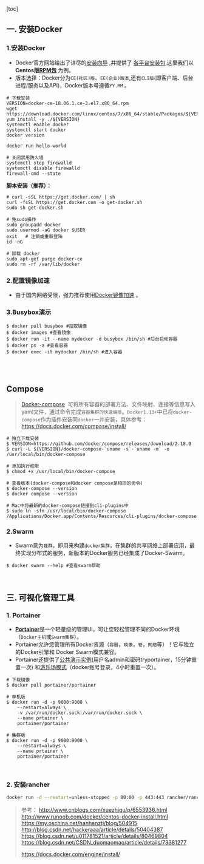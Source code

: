 [toc]

## 一. 安装Docker

### 1.安装Docker

- Docker官方网站给出了详尽的[安装向导](https://docs.docker.com/install) ,并提供了 [各平台安装包](https://download.docker.com/),这里我们以**Centos版[RPM包](https://download.docker.com/linux/centos/7/x86_64/stable/Packages)** 为例。 
- 版本选择：Docker分为`CE(社区)版`、`EE(企业)版本`,还有`CLI版`(即客户端、后台进程/服务以及API)，Docker版本号遵循`YY.MM` 。
```shell
# 下载安装
VERSION=docker-ce-18.06.1.ce-3.el7.x86_64.rpm
wget https://download.docker.com/linux/centos/7/x86_64/stable/Packages/${VERSION}
yum install -y ./${VERSION}
systemctl enable docker
systemctl start docker
docker version
         
docker run hello-world

# 关闭禁用防火墙
systemctl stop firewalld
systemctl disable firewalld
firewall-cmd --state
```
**脚本安装（推荐）：**

```shell
# curl -sSL https://get.docker.com/ | sh
curl -fsSL https://get.docker.com -o get-docker.sh
sudo sh get-docker.sh

# 免sudo操作
sudo groupadd docker
sudo usermod -aG docker $USER
exit   # 注销或重新登陆
id -nG

# 卸载 docker
sudo apt-get purge docker-ce
sudo rm -rf /var/lib/docker
```

### 2.配置镜像加速
- 由于国内网络受限，强力推荐使用[Docker镜像加速](http://www.daocloud.io/mirror#accelerator-doc) 。

### 3.Busybox演示

```shell
$ docker pull busybox #拉取镜像
$ docker images #查看镜像
$ docker run -it --name mydocker -d busybox /bin/sh #后台启动容器
$ docker ps -a #查看容器
$ docker exec -it mydocker /bin/sh #进入容器
```
<br/>

<br/>



## Compose

> [Docker-compose](https://github.com/docker/compose/releases/)  可将所有容器的部署方法、文件映射、连接等信息写入yaml文件，通过命令完成`容器集群的快速编排`。`Docker1.13+`中已将`docker-compose`作为插件安装同`docker`一并安装，具体参考： https://docs.docker.com/compose/install/

```shell
# 独立下载安装
$ VERSION=https://github.com/docker/compose/releases/download/2.18.0
$ curl -L ${VERSION}/docker-compose-`uname -s`-`uname -m` -o /usr/local/bin/docker-compose

# 添加执行权限
$ chmod +x /usr/local/bin/docker-compose

# 查看版本(docker-compose和docker compose是相同的命令)
$ docker-compose --version
$ docker compose --version

# Mac中将最新的docker-compose链接到cli-plugins中
$ sudo ln -sfn /usr/local/bin/docker-compose /Applications/Docker.app/Contents/Resources/cli-plugins/docker-compose
```



### 2.Swarm

- Swarm意为`蜂群`，即用来构建`docker集群`，在集群的共享网络上部署应用，最终实现分布式的服务，新版本的Docker服务已经集成了Docker-Swarm。
```shell
$ docker swarm --help #查看swarm帮助
```

<br/>

## 三. 可视化管理工具

### 1. Portainer

- [**Portainer**](https://github.com/portainer/portainer/releases)是一个轻量级的管理UI，可让您轻松管理不同的Docker环境（`Docker主机`或`Swarm集群`）。
- Portainer允许您管理所有Docker资源（`容器`，`映像`，`卷`，`网络`等）！它与独立的Docker引擎和 Docker Swarm模式兼容。
- Portainer还提供了[公共演示实例](http://demo.portainer.io)(用户名admin和密码tryportainer，15分钟重置一次) 和[游乐场模式](http://play-with-docker.com/?stack=https://raw.githubusercontent.com/portainer/portainer-demo/master/play-with-docker/docker-stack.yml)（docker账号登录，4小时重置一次）。
```shell
# 下载镜像
$ docker pull portainer/portainer

# 单机版
$ docker run -d -p 9000:9000 \
    --restart=always \
    -v /var/run/docker.sock:/var/run/docker.sock \
    --name prtainer \
    portainer/portainer

# 集群版
$ docker run -d -p 9000:9000 \
    --restart=always \
    --name prtainer \ 
    portainer/portainer 
```
<br/>

### 2. 安装rancher

```sh
docker run -d --restart=unless-stopped -p 80:80 -p 443:443 rancher/rancher
```

> 参考：
> http://www.cnblogs.com/xuezhigu/p/6553936.html
> http://www.runoob.com/docker/centos-docker-install.html
> https://my.oschina.net/hanhanztj/blog/504915
> http://blog.csdn.net/hackeraaa/article/details/50404387
> https://blog.csdn.net/u011781521/article/details/80469804
> https://blog.csdn.net/CSDN_duomaomao/article/details/73381277
>
> https://docs.docker.com/engine/install/
>
> 





